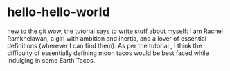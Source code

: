 # hello-hello-world
new to the git
wow, the tutorial says to write stuff about myself: I am Rachel Ramkhelawan, a girl with ambition and inertia, and a lover of essential definitions (wherever I can find them). As per the tutorial , I think the difficulty of essentially defining moon tacos would be best faced while indulging in some Earth Tacos. 
